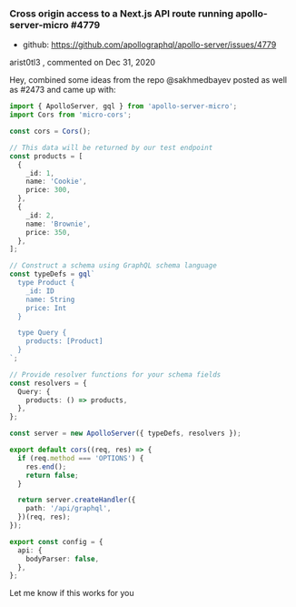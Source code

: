 ### Cross origin access to a Next.js API route running apollo-server-micro #4779
- github: https://github.com/apollographql/apollo-server/issues/4779

arist0tl3 , commented on Dec 31, 2020

Hey, combined some ideas from the repo @sakhmedbayev posted as well as #2473 and came up with:

```ts
import { ApolloServer, gql } from 'apollo-server-micro';
import Cors from 'micro-cors';

const cors = Cors();

// This data will be returned by our test endpoint
const products = [
  {
    _id: 1,
    name: 'Cookie',
    price: 300,
  },
  {
    _id: 2,
    name: 'Brownie',
    price: 350,
  },
];

// Construct a schema using GraphQL schema language
const typeDefs = gql`
  type Product {
    _id: ID
    name: String
    price: Int
  }

  type Query {
    products: [Product]
  }
`;

// Provide resolver functions for your schema fields
const resolvers = {
  Query: {
    products: () => products,
  },
};

const server = new ApolloServer({ typeDefs, resolvers });

export default cors((req, res) => {
  if (req.method === 'OPTIONS') {
    res.end();
    return false;
  }

  return server.createHandler({
    path: '/api/graphql',
  })(req, res);
});

export const config = {
  api: {
    bodyParser: false,
  },
};
```

Let me know if this works for you